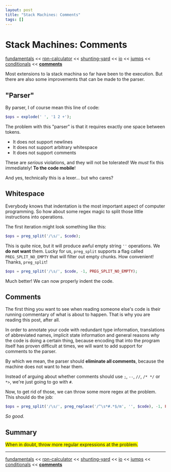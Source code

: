 ```yaml
---
layout: post
title: "Stack Machines: Comments"
tags: []
---
```


# Stack Machines: Comments

[fundamentals](/2013/08/28/stack-machines-fundamentals.html) <<
[rpn-calculator](/2013/12/02/stack-machines-rpn.html) <<
[shunting-yard](/2013/12/03/stack-machines-shunting-yard.html) <<
[io](/2014/11/29/stack-machines-io.html) <<
[jumps](/2014/11/30/stack-machines-jumps.html) <<
[conditionals](/2014/12/01/stack-machines-conditionals.html) <<
[**comments**](/2014/12/02/stack-machines-comments.html)

Most extensions to la stack machina so far have been to the execution. But there are also some improvements that can be made to the parser.

## "Parser"

By parser, I of course mean this line of code:

~~~php
$ops = explode(' ', '1 2 +');
~~~

The problem with this "parser" is that it requires exactly one space between tokens.

* It does not support newlines
* It does not support arbitrary whitespace
* It does not support comments

These are *serious* violations, and they will not be tolerated! We *must* fix this immediately! **To the code mobile**!

And yes, technically this is a lexer... but who cares?

## Whitespace

Everybody knows that indentation is the most important aspect of computer programming. So how about some regex magic to split those little instructions into operations.

The first iteration might look something like this:

~~~php
$ops = preg_split('/\s/', $code);
~~~

This is quite nice, but it will produce awful empty string `''` operations. We **do not want** them. Lucky for us, `preg_split` supports a flag called `PREG_SPLIT_NO_EMPTY` that will filter out empty chunks. How convenient! Thanks, `preg_split`!

~~~php
$ops = preg_split('/\s/', $code, -1, PREG_SPLIT_NO_EMPTY);
~~~

Much better! We can now properly indent the code.

## Comments

The first thing you want to see when reading someone else's code is their running commentary of what is about to happen. That is why you are reading this post, after all.

In order to annotate your code with redundant type information, translations of abbreviated names, implicit state information and general reasons *why* the code is doing a certain thing, because encoding that into the program itself has proven difficult at times, we will want to add support for comments to the parser.

By which we mean, the parser should **eliminate all comments**, because the machine does not want to hear them.

Instead of arguing about whether comments should use `;`, `--`, `//`, `/* */` or `*>`, we're just going to go with `#`.

Now, to get rid of those, we can throw some more regex at the problem. This should do the job:

~~~php
$ops = preg_split('/\s/', preg_replace('/^\s*#.*$/m', '', $code), -1, PREG_SPLIT_NO_EMPTY);
~~~

*So good.*

## Summary

<span style="background-color: yellow;">
    When in doubt, throw more regular expressions at the problem.
</span>

---

[fundamentals](/2013/08/28/stack-machines-fundamentals.html) <<
[rpn-calculator](/2013/12/02/stack-machines-rpn.html) <<
[shunting-yard](/2013/12/03/stack-machines-shunting-yard.html) <<
[io](/2014/11/29/stack-machines-io.html) <<
[jumps](/2014/11/30/stack-machines-jumps.html) <<
[conditionals](/2014/12/01/stack-machines-conditionals.html) <<
[**comments**](/2014/12/02/stack-machines-comments.html)
